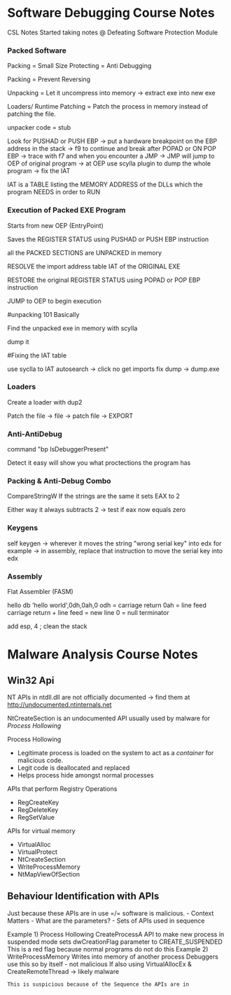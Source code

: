 # Software Debugging Course Notes
CSL Notes
Started taking notes @ Defeating Software Protection Module
### Packed Software

Packing = Small Size
Protecting = Anti Debugging


Packing = Prevent Reversing

Unpacking = Let it uncompress into memory -> extract exe into new exe

Loaders/ Runtime Patching = Patch the process in memory instead of patching the file.

unpacker code = stub


Look for PUSHAD or PUSH EBP
-> put a hardware breakpoint on the EBP address in the stack
-> f9 to continue and break after POPAD or ON POP EBP
-> trace with f7 and when you encounter a JMP
-> JMP will jump to OEP of original program
-> at OEP use scylla plugin to dump the whole program
-> fix the IAT

IAT is a TABLE listing the MEMORY ADDRESS of the DLLs which the program NEEDS in order to RUN



### Execution of Packed EXE Program

Starts from new OEP (EntryPoint)

Saves the REGISTER STATUS using PUSHAD or PUSH EBP instruction

all the PACKED SECTIONS are UNPACKED in memory

RESOLVE the import address table IAT of the ORIGINAL EXE

RESTORE the original REGISTER STATUS using POPAD or POP EBP instruction

JUMP to OEP to begin execution

#unpacking 101
Basically

Find the unpacked exe in memory with scylla

dump it

#Fixing the IAT table

use syclla to IAT autosearch -> click no
get imports
fix dump -> dump.exe


### Loaders

Create a loader with dup2

Patch the file -> file -> patch file -> EXPORT

### Anti-AntiDebug

command "bp IsDebuggerPresent"

Detect it easy will show you what proctections the program has


### Packing & Anti-Debug Combo

CompareStringW 
If the strings are the same it sets EAX to 2

Either way it always subtracts 2 
-> test if eax now equals zero


### Keygens

self keygen -> wherever it moves the string "wrong serial key" into edx for example
			-> in assembly, replace that instruction to move the serial key into edx


### Assembly

Flat Assembler (FASM)

hello db 'hello world',0dh,0ah,0
odh = carriage return
0ah = line feed
carriage return + line feed = new line
0 = null terminator

add esp, 4  ; clean the stack


# Malware Analysis Course Notes

## Win32 Api

NT APIs in ntdll.dll are not officially documented -> find them at http://undocumented.ntinternals.net

NtCreateSection is an undocumented API usually used by malware for *Process Hollowing*

Process Hollowing
  - Legitimate process is loaded on the system to act as a *container* for malicious code.
  - Legit code is deallocated and replaced
  - Helps process hide amongst normal processes

APIs that perform Registry Operations
  - RegCreateKey
  - RegDeleteKey
  - RegSetValue

APIs for virtual memory
  - VirtualAlloc
  - VirtualProtect
  - NtCreateSection
  - WriteProcessMemory
  - NtMapViewOfSection
  
 ## Behaviour Identification with APIs
 
 Just because these APIs are in use =/= software is malicious.
 	- Context Matters
	- What are the parameters?
	- Sets of APIs used in sequence
	
Example 1) Process Hollowing
	CreateProcessA API to make new process in suspended mode
	sets dwCreationFlag parameter to CREATE_SUSPENDED
	This is a red flag because normal programs do not do this
Example 2) WriteProcessMemory
	Writes into memory of another process
	Debuggers use this so by itself - not malicious
	If also using VirtualAllocEx & CreateRemoteThread -> likely malware
	
	This is suspicious because of the Sequence the APIs are in
	





